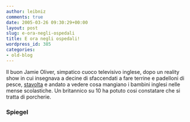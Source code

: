 ```yaml
---
author: leibniz
comments: true
date: 2005-03-26 09:30:29+00:00
layout: post
slug: e-ora-negli-ospedali
title: E ora negli ospedali!
wordpress_id: 385
categories:
- old-blog
---
```


Il buon Jamie Oliver, simpatico cuoco televisivo inglese, dopo un
reality show in cui insegnava a decine di sfaccendati a fare terrine e
padelloni di pesce, [stavolta](http://service.spiegel.de/cache/international/0,1518,348368,00.html)
e andato a vedere cosa mangiano i bambini inglesi nelle mense
scolastiche. Un britannico su 10 ha potuto cosi constatare che si
tratta di porcherie.




### Spiegel
